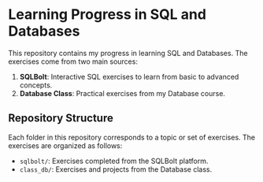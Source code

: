 # Learning Progress in SQL and Databases

This repository contains my progress in learning SQL and Databases. The exercises come from two main sources:

1. **SQLBolt**: Interactive SQL exercises to learn from basic to advanced concepts.
2. **Database Class**: Practical exercises from my Database course.

## Repository Structure

Each folder in this repository corresponds to a topic or set of exercises. The exercises are organized as follows:

- `sqlbolt/`: Exercises completed from the SQLBolt platform.
- `class_db/`: Exercises and projects from the Database class.
